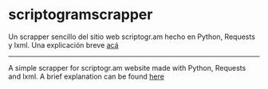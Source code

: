 # scriptogramscrapper

Un scrapper sencillo del sitio web scriptogr.am hecho en Python, Requests y lxml. Una explicación breve [acá](https://nvpadula.wordpress.com/2015/08/27/haciendo-scrapping-de-un-blog-de-scriptogr-am-con-python-requests-y-lxml/)

---
A simple scrapper for scriptogr.am website made with Python, Requests and lxml. A brief explanation can be found [here](https://nvpadula.wordpress.com/2015/08/27/haciendo-scrapping-de-un-blog-de-scriptogr-am-con-python-requests-y-lxml/)
